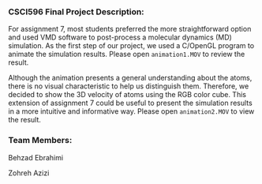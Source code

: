 ### CSCI596 Final Project Description:

For assignment 7, most students preferred the more straightforward option and used VMD software to post-process a molecular dynamics (MD) simulation. As the first step of our project, we used a C/OpenGL program to animate the simulation results. Please open `animation1.MOV` to review the result.

Although the animation presents a general understanding about the atoms, there is no visual characteristic to help us distinguish them. Therefore, we decided to show the 3D velocity of atoms using the RGB color cube. This extension of assignment 7 could be useful to present the simulation results in a more intuitive and informative way. Please open `animation2.MOV` to view the result.

### Team Members:
Behzad Ebrahimi

Zohreh Azizi

